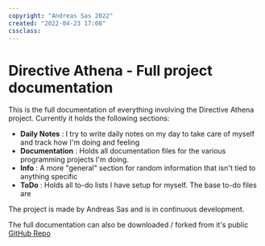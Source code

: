 ```yaml
---
copyright: "Andreas Sas 2022"
created: "2022-04-23 17:08"
cssclass:
---
```


# Directive Athena - Full project documentation
This is the full documentation of everything involving the Directive Athena project. Currently it holds the following sections:

- **Daily Notes** : I try to write daily notes on my day to take care of myself and track how I'm doing and feeling
- **Documentation** : Holds all documentation files for the various programming projects I'm doing.
- **Info** : A more "general" section for random information that isn't tied to anything specific
- **ToDo** : Holds all to-do lists I have setup for myself. The base to-do files are 

The project is made by Andreas Sas and is in continuous development.

The full documentation can also be downloaded / forked from it's public [GitHub Repo](https://github.com/DirectiveAthena/Documentation) 